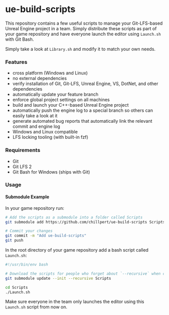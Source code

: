 # ue-build-scripts

This repository contains a few useful scripts to manage your Git-LFS-based Unreal Engine project in a team. Simply distribute these scripts as part of your game repository and have everyone launch the editor using `Launch.sh` with Git Bash.

Simply take a look at `Library.sh` and modify it to match your own needs.

### Features

- cross platform (Windows and Linux)
- no external dependencies
- verify installation of Git, Git-LFS, Unreal Engine, VS, DotNet, and other dependencies
- automatically update your feature branch
- enforce global project settings on all machines
- build and launch your C++-based Unreal Engine project
- automatically push the engine log to a special branch so others can easily take a look at it
- generate automated bug reports that automatically link the relevant commit and engine log
- Windows and Linux compatible
- LFS locking tooling (with built-in fzf)

### Requirements

- Git
- Git LFS 2
- Git Bash for Windows (ships with Git)

### Usage

#### Submodule Example

In your game repository run:
```sh
# Add the scripts as a submodule into a folder called Scripts
git submodule add https://github.com/chillpert/ue-build-scripts Scripts

# Commit your changes
git commit -m "Add ue-build-scripts"
git push
```

In the root directory of your game repository add a bash script called `Launch.sh`:
```sh
#!/usr/bin/env bash

# Download the scripts for people who forget about `--recursive` when cloning
git submodule update --init --recursive Scripts

cd Scripts
./Launch.sh
```

Make sure everyone in the team only launches the editor using this `Launch.sh` script from now on.
